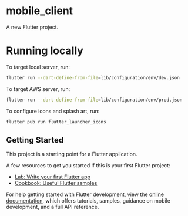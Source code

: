 # mobile_client

A new Flutter project.

# Running locally

To target local server, run:
```bash
flutter run --dart-define-from-file=lib/configuration/env/dev.json
```

To target AWS server, run:
```bash
flutter run --dart-define-from-file=lib/configuration/env/prod.json
```

To configure icons and splash art, run:
```bash
flutter pub run flutter_launcher_icons
```

## Getting Started

This project is a starting point for a Flutter application.

A few resources to get you started if this is your first Flutter project:

- [Lab: Write your first Flutter app](https://docs.flutter.dev/get-started/codelab)
- [Cookbook: Useful Flutter samples](https://docs.flutter.dev/cookbook)

For help getting started with Flutter development, view the
[online documentation](https://docs.flutter.dev/), which offers tutorials,
samples, guidance on mobile development, and a full API reference.
